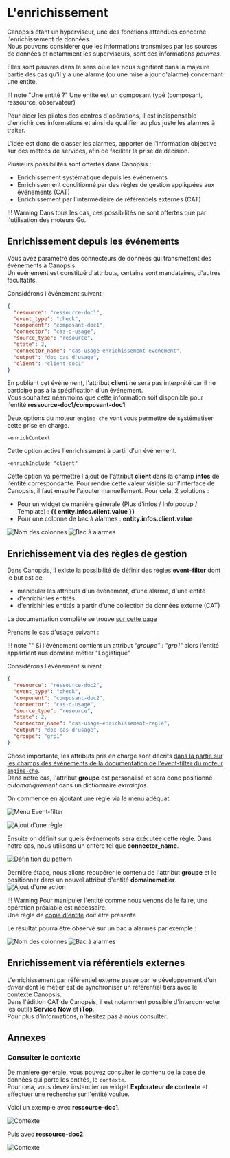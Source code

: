 # L'enrichissement

Canopsis étant un hyperviseur, une des fonctions attendues concerne l'enrichissement de données.  
Nous pouvons considérer que les informations transmises par les sources de données et notamment les superviseurs, sont des informations *pauvres*.  

Elles sont pauvres dans le sens où elles nous signifient dans la majeure partie des cas qu'il y a une alarme (ou une mise à jour d'alarme) concernant une entité.  

!!! note "Une entité ?"
    Une entité est un composant typé (composant, ressource, observateur)

Pour aider les pilotes des centres d'opérations, il est indispensable d'enrichir ces informations et ainsi de qualifier au plus juste les alarmes à traiter.  

L'idée est donc de classer les alarmes, apporter de l'information objective sur des météos de services, afin de faciliter la prise de décision.  

Plusieurs possibilités sont offertes dans Canopsis :

* Enrichissement systématique depuis les événements
* Enrichissement conditionné par des règles de gestion appliquées aux événements (CAT)
* Enrichissement par l'intermédiaire de référentiels externes (CAT)


!!! Warning
    Dans tous les cas, ces possibilités ne sont offertes que par l'utilisation des moteurs Go.

## Enrichissement depuis les événements

Vous avez paramétré des connecteurs de données qui transmettent des événements à Canopsis.  
Un événement est constitué d'attributs, certains sont mandataires, d'autres facultatifs.  

Considérons l'événement suivant :

````json
{
  "resource": "ressource-doc1",
  "event_type": "check",
  "component": "composant-doc1",
  "connector": "cas-d-usage",
  "source_type": "resource",
  "state": 2,
  "connector_name": "cas-usage-enrichissement-evenement",
  "output": "doc cas d'usage",
  "client": "client-doc1"
}

````

En publiant cet événement, l'attribut **client** ne sera pas interprété car il ne participe pas à la spécification d'un événement.  
Vous souhaitez néanmoins que cette information soit disponible pour l'entité **ressource-doc1/composant-doc1**.  

Deux options du moteur `engine-che` vont vous permettre de systématiser cette prise en charge.

```
-enrichContext
```

Cette option active l'enrichissment à partir d'un événement.

````
-enrichInclude "client"
````

Cette option va permettre l'ajout de l'attribut **client** dans la champ **infos** de l'entité correspondante.
Pour rendre cette valeur visible sur l'interface de Canopsis, il faut ensuite l'ajouter manuellement. Pour cela, 2 solutions :

* Pour un widget de manière générale (Plus d'infos / Info popup / Template) : **{{ entity.infos.client.value }}**
* Pour une colonne de bac à alarmes : **entity.infos.client.value**

![Nom des colonnes ](./img/enrichissement_evenement_colonnes.png "Nom des colonnes ")
![Bac à alarmes ](./img/enrichissement_evenement_baa.png "Bac à alarmes ")


## Enrichissement via des règles de gestion

Dans Canopsis, il existe la possibilité de définir des règles **event-filter** dont le but est de

* manipuler les attributs d'un événement, d'une alarme, d'une entité
* d'enrichir les entités
* d'enrichir les entités à partir d'une collection de données externe (CAT)

La documentation complète se trouve [sur cette page](../../guide-administration/moteurs/moteur-che-event_filter.md)

Prenons le cas d'usage suivant :

!!! note ""
    Si l'événement contient un attribut *"groupe" : "grp1"* alors l'entité appartient aus domaine métier "Logistique"

Considérons l'événement suivant :

````json
{
  "resource": "ressource-doc2",
  "event_type": "check",
  "component": "composant-doc2",
  "connector": "cas-d-usage",
  "source_type": "resource",
  "state": 2,
  "connector_name": "cas-usage-enrichissement-regle",
  "output": "doc cas d'usage",
  "groupe": "grp1"
}
````

Chose importante, les attributs pris en charge sont décrits [dans la partie sur les champs des événements de la documentation de l'event-filter du moteur `engine-che`](../../guide-administration/moteurs/moteur-che-event_filter.md#champs-des-evenements).  
Dans notre cas, l'attribut **groupe** est personalisé et sera donc positionné *automatiquement* dans un dictionnaire *extrainfos*.  

On commence en ajoutant une règle via le menu adéquat

![Menu Event-filter ](./img/event_filter_menu.png "Menu Event-filter")  

![Ajout d'une règle ](./img/event_filter_ajout_regle.png "Ajout d'une règle")  

Ensuite on définit sur quels événements sera exécutée cette règle.
Dans notre cas, nous utilisons un critère tel que **connector_name**.  

![Définition du pattern ](./img/event_filter_edit_pattern.png "Définition du pattern")

Dernière étape, nous allons récupérer le contenu de l'attribut **groupe** et le positionner dans un nouvel attribut d'entité **domainemetier**.  
![Ajout d'une action ](./img/event_filter_ajout_action.png "Ajout d'une action")

!!! Warning
    Pour manipuler l'entité comme nous venons de le faire, une opération préalable est nécessaire.  
    Une règle de [copie d'entité](../../guide-administration/moteurs/moteur-che-event_filter.md#ajout-dinformations-a-lentite) doit être présente

Le résultat pourra être observé sur un bac à alarmes par exemple :  


![Nom des colonnes ](./img/event_filter_nom_colonnes.png "Nom des colonnes")
![Bac à alarmes ](./img/event_filter_baa.png "Bac à alarmes")


## Enrichissement via référentiels externes

L'enrichissement par référentiel externe passe par le développement d'un *driver* dont le métier est de synchroniser un référentiel tiers avec le contexte Canopsis.  
Dans l'édition CAT de Canopsis, il est notamment possible d'interconnecter les outils **Service Now** et **iTop**.  
Pour plus d'informations, n'hésitez pas à nous consulter.

## Annexes

### Consulter le contexte

De manière générale, vous pouvez consulter le contenu de la base de données qui porte les entités, le `contexte`.  
Pour cela, vous devez instancier un widget **Explorateur de contexte** et effectuer une recherche sur l'entité voulue.  

Voici un exemple avec **ressource-doc1**.  

![Contexte ](./img/consulter_contexte.png "Consulter le contexte ")

Puis avec **ressource-doc2**.  

![Contexte ](./img/consulter_contexte2.png "Consulter le contexte ")
